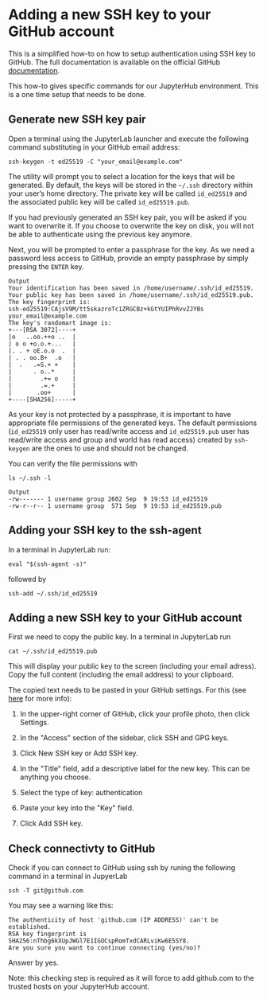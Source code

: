 # Adding a new SSH key to your GitHub account

This is a simplified how-to on how to setup authentication using SSH key to GitHub. 
The full documentation is available on the official GitHub [documentation](https://docs.github.com/en/authentication/connecting-to-github-with-ssh).

This how-to gives specific commands for our JupyterHub environment. This is a one time setup that needs to be done.

## Generate new SSH key pair
Open a terminal using the JupyterLab launcher and execute the following command substituting in your GitHub email address:
```
ssh-keygen -t ed25519 -C "your_email@example.com"
```
The utility will prompt you to select a location for the keys that will be generated. 
By default, the keys will be stored in the ```~/.ssh``` directory within your user’s home directory.
The private key will be called ```id_ed25519``` and the associated public key will be called ```id_ed25519.pub```.

If you had previously generated an SSH key pair, you will be asked if you want to overwrite it.
If you choose to overwrite the key on disk, you will not be able to authenticate using the previous key anymore.

Next, you will be prompted to enter a passphrase for the key. As we need a password less access to GitHub, provide an empty passphrase by simply pressing the ```ENTER``` key.
```
Output
Your identification has been saved in /home/username/.ssh/id_ed25519.
Your public key has been saved in /home/username/.ssh/id_ed25519.pub.
The key fingerprint is:
ssh-ed25519:CAjsV9M/tt5skazroTc1ZRGCBz+kGtYUIPhRvvZJYBs your_email@example.com
The key's randomart image is:
+---[RSA 3072]----+
|o   ..oo.++o ..  |
| o o +o.o.+...   |
|. . + oE.o.o  .  |
| . . oo.B+  .o   |
|  .   .=S.+ +    |
|      . o..*     |
|        .+= o    |
|        .=.+     |
|       .oo+      |
+----[SHA256]-----+
```

As your key is not protected by a passphrase, it is important to have appropriate file permissions of the generated keys.
The default permissions (```id_ed25519``` only user has read/write access 
and ```id_ed25519.pub``` user has read/write access and group and world has read access) 
created by ```ssh-keygen``` are the ones to use and should not be changed.

You can verify the file permissions with
```
ls ~/.ssh -l
```
```
Output
-rw------- 1 username group 2602 Sep  9 19:53 id_ed25519 
-rw-r--r-- 1 username group  571 Sep  9 19:53 id_ed25519.pub
```

## Adding your SSH key to the ssh-agent
In a terminal in JupyterLab run:
```
eval "$(ssh-agent -s)"
```
followed by
```
ssh-add ~/.ssh/id_ed25519
```

## Adding a new SSH key to your GitHub account
First we need to copy the public key. In a terminal in JupyterLab run
```
cat ~/.ssh/id_ed25519.pub
```
This will display your public key to the screen (including your email adress). Copy the full content (including the email address) to your clipboard.

The copied text needs to be pasted in your GitHub settings. For this (see [here](https://docs.github.com/en/authentication/connecting-to-github-with-ssh/adding-a-new-ssh-key-to-your-github-account) for more info):

1. In the upper-right corner of GitHub, click your profile photo, then click Settings.

2. In the "Access" section of the sidebar, click SSH and GPG keys.

3. Click New SSH key or Add SSH key.

4. In the "Title" field, add a descriptive label for the new key. This can be anything you choose.

5. Select the type of key: authentication

6. Paste your key into the "Key" field.

7. Click Add SSH key. 

## Check connectivty to GitHub
Check if you can connect to GitHub using ssh by runing the following command in a terminal in JupyerLab
```
ssh -T git@github.com
```
You may see a warning like this:
```
The authenticity of host 'github.com (IP ADDRESS)' can't be established.
RSA key fingerprint is SHA256:nThbg6kXUpJWGl7E1IGOCspRomTxdCARLviKw6E5SY8.
Are you sure you want to continue connecting (yes/no)?
```
Answer by yes.

Note: this checking step is required as it will force to add github.com to the trusted hosts on your JupyterHub account.
